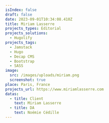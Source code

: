 ```yaml
---
isIndex: false
draft: false
date: 2023-09-01T10:34:08.410Z
title: Miriam Lasserre
projects_types: Editorial
projects_solutions:
  - Hugolify
projects_tags:
  - Jamstack
  - Hugo
  - Decap CMS
  - Bootstrap
  - SASS
image:
  src: /images/uploads/miriam.png
  screenshot: true
place: Paris, France
projects_url: https://www.miriamlasserre.com
datas:
  - title: Client
    text: Miriam Lasserre
  - title: DA
    text: Noémie Cédille
---
```

